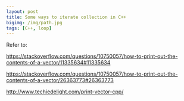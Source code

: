```yaml
---
layout: post
title: Some ways to iterate collection in C++
bigimg: /img/path.jpg
tags: [C++, loop]
---
```


Refer to: 

https://stackoverflow.com/questions/10750057/how-to-print-out-the-contents-of-a-vector/11335634#11335634

https://stackoverflow.com/questions/10750057/how-to-print-out-the-contents-of-a-vector/26363773#26363773

http://www.techiedelight.com/print-vector-cpp/

